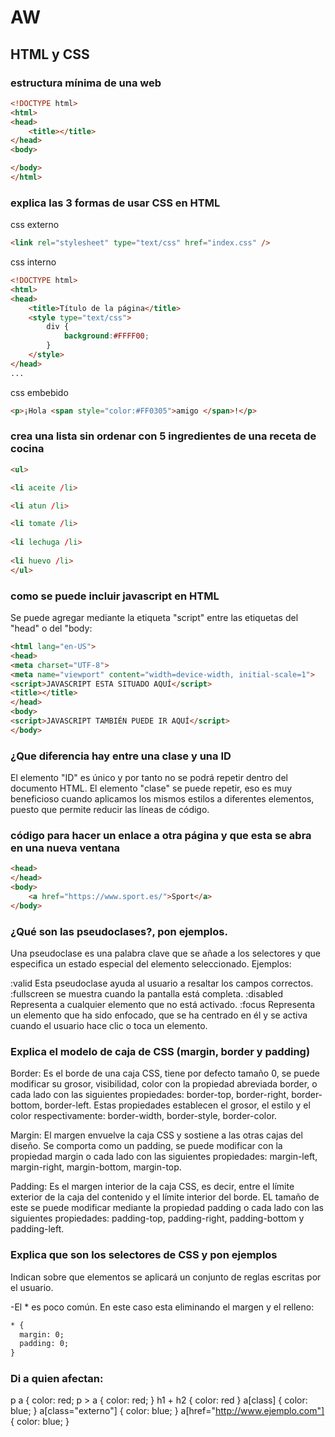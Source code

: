 # AW
## HTML y CSS
### estructura mínima de una web

```html
<!DOCTYPE html>
<html>
<head>
	<title></title>
</head>
<body>

</body>
</html>
```
### explica las 3 formas de usar CSS en HTML
css externo 
```html
<link rel="stylesheet" type="text/css" href="index.css" />
```
css interno
```html
<!DOCTYPE html>
<html>
<head>
    <title>Título de la página</title>
    <style type="text/css">
        div {
            background:#FFFF00;
        }
    </style>
</head>
...
```
css embebido
```html
<p>¡Hola <span style="color:#FF0305">amigo </span>!</p>
```
### crea una lista sin ordenar con 5 ingredientes de una receta de cocina
```html
<ul>

<li aceite /li>

<li atun /li>

<li tomate /li>
	
<li lechuga /li>
	
<li huevo /li>	
</ul>
```
### como se puede incluir javascript en HTML
Se puede agregar mediante la etiqueta "script" entre las etiquetas del "head" o del "body:
```html
<html lang="en-US">
<head>
<meta charset="UTF-8">
<meta name="viewport" content="width=device-width, initial-scale=1">
<script>JAVASCRIPT ESTA SITUADO AQUÍ</script>
<title></title>
</head>
<body>
<script>JAVASCRIPT TAMBIÉN PUEDE IR AQUÍ</script>
</body>
```

### ¿Que diferencia hay entre una clase y una ID
El elemento "ID" es único y por tanto no se podrá repetir dentro del documento HTML. El elemento "clase" se puede repetir, eso es muy beneficioso cuando aplicamos los mismos estilos a diferentes elementos, puesto que permite reducir las líneas de código.

### código para hacer un enlace a otra página y que esta se abra en una nueva ventana
```html
<head>
</head>
<body>
	<a href="https://www.sport.es/">Sport</a>
</body>
```
### ¿Qué son las pseudoclases?, pon ejemplos.
Una pseudoclase es una palabra clave que se añade a los selectores y que especifica un estado especial del elemento seleccionado. Ejemplos:

:valid Esta pseudoclase ayuda al usuario a resaltar los campos correctos.
:fullscreen  se muestra cuando la pantalla está completa.
:disabled Representa a cualquier elemento que no está activado.
:focus Representa un elemento que ha sido enfocado, que se ha centrado en él y se activa cuando el usuario hace clic o toca un elemento.


### Explica el modelo de caja de CSS (margin, border y padding)

Border: Es el borde de una caja CSS, tiene por defecto tamaño 0, se puede modificar su grosor, visibilidad, color con la propiedad abreviada border, o cada lado con las siguientes propiedades: border-top, border-right, border-bottom, border-left.
Estas propiedades establecen el grosor, el estilo y el color respectivamente: border-width, border-style, border-color.

Margin: El margen envuelve la caja CSS y sostiene a las otras cajas del diseño. Se comporta como un padding, se puede modificar con la propiedad margin o cada lado con las siguientes propiedades: margin-left, margin-right, margin-bottom, margin-top.

Padding: Es el margen interior de la caja CSS, es decir, entre el límite exterior de la caja del contenido y el límite interior del borde. EL tamaño de este se puede modificar mediante la propiedad padding o cada lado con las siguientes propiedades: padding-top, padding-right, padding-bottom y padding-left.

### Explica que son los selectores de CSS y pon ejemplos
Indican sobre que elementos se aplicará un conjunto de reglas escritas por el usuario.

-El * es poco común. En este caso esta eliminando el margen y el relleno:
```html
* {
  margin: 0;
  padding: 0;
}
```

### Di a quien afectan:
p a { color: red;
p > a { color: red; }
h1 + h2 { color: red }
a[class] { color: blue; }
a[class="externo"] { color: blue; }
a[href="http://www.ejemplo.com"] { color: blue; }
```html
